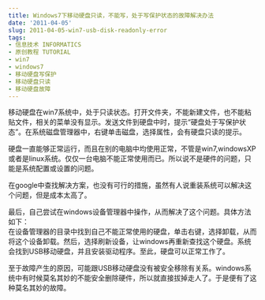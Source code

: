 ```yaml
---
title: Windows7下移动硬盘只读，不能写，处于写保护状态的故障解决办法
date: '2011-04-05'
slug: 2011-04-05-win7-usb-disk-readonly-error
tags:
- 信息技术 INFORMATICS
- 原创教程 TUTORIAL
- win7
- windows7
- 移动硬盘写保护
- 移动硬盘只读
- 移动硬盘故障
---
```



移动硬盘在win7系统中，处于只读状态。打开文件夹，不能新建文件，也不能粘贴文件，相关的菜单没有显示。发送文件到硬盘中时，提示“硬盘处于写保护状态”。在系统磁盘管理器中，右键单击磁盘，选择属性，会有硬盘只读的提示。

硬盘一直能够正常运行，而且在别的电脑中均使用正常，不管是win7,windowsXP或者是linux系统。仅仅一台电脑不能正常使用而已。所以说不是硬件的问题，只能是系统配置或设置的问题。

在google中查找解决方案，也没有可行的措施，虽然有人说重装系统可以解决这个问题，但是成本太高了。

最后，自己尝试在windows设备管理器中操作，从而解决了这个问题。具体方法如下：  
在设备管理器的目录中找到自己不能正常使用的硬盘，单击右键，选择卸载，从而将这个设备卸载。然后，选择刷新设备，让windows再重新查找这个硬盘。系统会找到USB移动硬盘，并且安装驱动程序。至此，硬盘可以正常工作了。

至于故障产生的原因，可能跟USB移动硬盘没有被安全移除有关系。windows系统中有时候莫名其妙的不能安全删除硬件，所以就直接拔掉走人了。于是便有了这种莫名其妙的故障。
